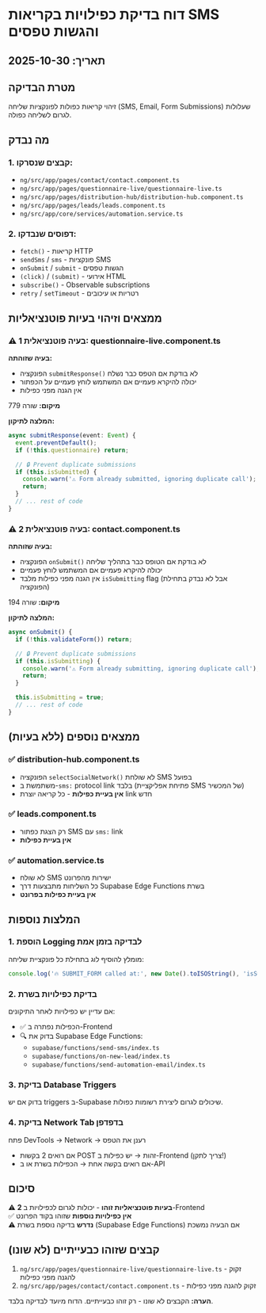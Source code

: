 # דוח בדיקת כפילויות בקריאות SMS והגשות טפסים

## תאריך: 2025-10-30

## מטרת הבדיקה
זיהוי קריאות כפולות לפונקציות שליחה (SMS, Email, Form Submissions) שעלולות לגרום לשליחה כפולה.

## מה נבדק

### 1. קבצים שנסרקו:
- `ng/src/app/pages/contact/contact.component.ts`
- `ng/src/app/pages/questionnaire-live/questionnaire-live.ts`
- `ng/src/app/pages/distribution-hub/distribution-hub.component.ts`
- `ng/src/app/pages/leads/leads.component.ts`
- `ng/src/app/core/services/automation.service.ts`

### 2. דפוסים שנבדקו:
- `fetch()` - קריאות HTTP
- `sendSms` / `sms` - פונקציות SMS
- `onSubmit` / `submit` - הגשות טפסים
- `(click)` / `(submit)` - אירועי HTML
- `subscribe()` - Observable subscriptions
- `retry` / `setTimeout` - רטריות או עיכובים

## ממצאים וזיהוי בעיות פוטנציאליות

### ⚠️ בעיה פוטנציאלית 1: questionnaire-live.component.ts

**בעיה שזוהתה:**
- הפונקציה `submitResponse()` לא בודקת אם הטפס כבר נשלח
- יכולה להיקרא פעמיים אם המשתמש לוחץ פעמיים על הכפתור
- אין הגנה מפני כפילות

**מיקום:** שורה 779

**המלצה לתיקון:**
```typescript
async submitResponse(event: Event) {
  event.preventDefault();
  if (!this.questionnaire) return;

  // 🔒 Prevent duplicate submissions
  if (this.isSubmitted) {
    console.warn('⚠️ Form already submitted, ignoring duplicate call');
    return;
  }
  // ... rest of code
}
```

### ⚠️ בעיה פוטנציאלית 2: contact.component.ts

**בעיה שזוהתה:**
- הפונקציה `onSubmit()` לא בודקת אם הטופס כבר בתהליך שליחה
- יכולה להיקרא פעמיים אם המשתמש לוחץ פעמיים
- אין הגנה מפני כפילות מלבד `isSubmitting` flag (אבל לא נבדק בתחילת הפונקציה)

**מיקום:** שורה 194

**המלצה לתיקון:**
```typescript
async onSubmit() {
  if (!this.validateForm()) return;

  // 🔒 Prevent duplicate submissions
  if (this.isSubmitting) {
    console.warn('⚠️ Form already submitting, ignoring duplicate call');
    return;
  }

  this.isSubmitting = true;
  // ... rest of code
}
```

## ממצאים נוספים (ללא בעיות)

### ✅ distribution-hub.component.ts
- הפונקציה `selectSocialNetwork()` לא שולחת SMS בפועל
- משתמשת ב-`sms:` protocol link בלבד (פתיחת אפליקציית SMS של המכשיר)
- **אין בעיית כפילות** - כל קריאה יוצרת link חדש

### ✅ leads.component.ts
- רק הצגת כפתור SMS עם `sms:` link
- **אין בעיית כפילות**

### ✅ automation.service.ts
- לא שולח SMS ישירות מהפרונט
- כל השליחות מתבצעות דרך Supabase Edge Functions בשרת
- **אין בעיית כפילות בפרונט**

## המלצות נוספות

### 1. הוספת Logging לבדיקה בזמן אמת
מומלץ להוסיף לוג בתחילת כל פונקציית שליחה:

```typescript
console.log('🔥 SUBMIT_FORM called at:', new Date().toISOString(), 'isSubmitting:', this.isSubmitting);
```

### 2. בדיקת כפילויות בשרת
אם עדיין יש כפילויות לאחר התיקונים:
- ✅ הכפילות נפתרה ב-Frontend
- 🔍 בדוק את Supabase Edge Functions:
  - `supabase/functions/send-sms/index.ts`
  - `supabase/functions/on-new-lead/index.ts`
  - `supabase/functions/send-automation-email/index.ts`

### 3. בדיקת Database Triggers
בדוק אם יש triggers ב-Supabase שיכולים לגרום ליצירת רשומות כפולות.

### 4. בדיקת Network Tab בדפדפן
פתח DevTools → Network → רענן את הטפס
- אם רואים 2 בקשות POST זהות → יש כפילות ב-Frontend (צריך לתקן!)
- אם רואים בקשה אחת → הכפילות בשרת או ב-API

## סיכום

⚠️ **2 בעיות פוטנציאליות זוהו** - יכולות לגרום לכפילויות ב-Frontend  
✅ **אין כפילויות נוספות** שזוהו בקוד הפרונט  
⚠️ **נדרש** בדיקה נוספת בשרת (Supabase Edge Functions) אם הבעיה נמשכת  

## קבצים שזוהו כבעייתיים (לא שונו)
1. `ng/src/app/pages/questionnaire-live/questionnaire-live.ts` - זקוק להגנה מפני כפילות
2. `ng/src/app/pages/contact/contact.component.ts` - זקוק להגנה מפני כפילות

**הערה:** הקבצים לא שונו - רק זוהו כבעייתיים. הדוח מיועד לבדיקה בלבד.
